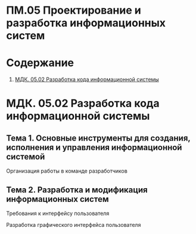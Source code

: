 # ПM.05 Проектирование и разработка информационных систем

# Содержание
1. [МДК. 05.02 Разработка кода информационной системы](#МДК-0502-Разработка-кода-ИС)

# МДК. 05.02 Разработка кода информационной системы 
## Тема 1. Основные инструменты для создания, исполнения и управления информационной системой

Организация работы в команде разработчиков


## Тема 2. Разработка и модификация информационных систем

Требования к интерфейсу пользователя

Разработка графического интерфейса пользователя
